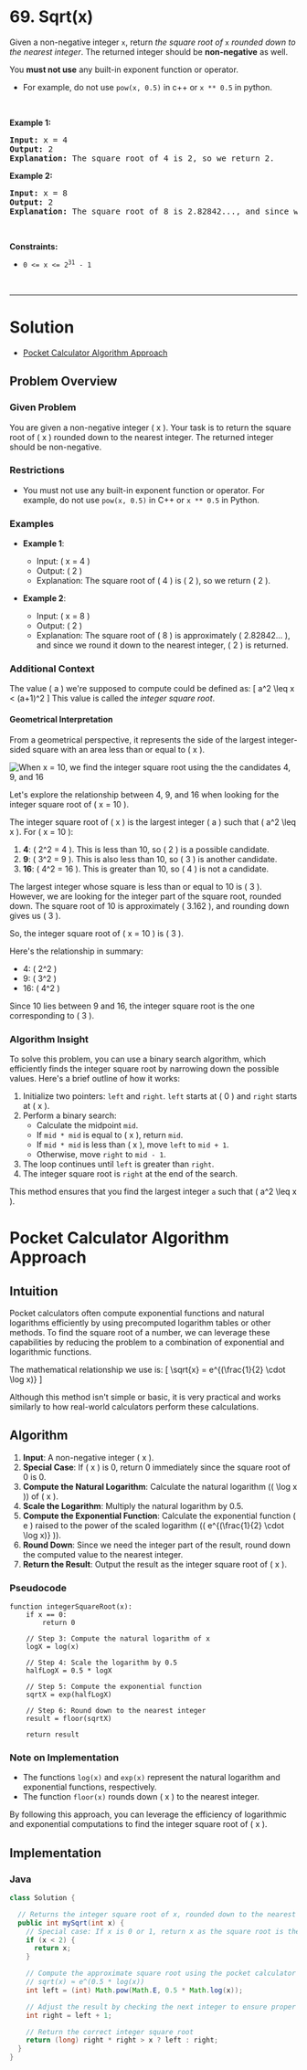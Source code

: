 # 69. Sqrt(x)

<p>Given a non-negative integer <code>x</code>, return <em>the square root of </em><code>x</code><em> rounded down to the nearest integer</em>. The returned integer should be <strong>non-negative</strong> as well.</p>

<p>You <strong>must not use</strong> any built-in exponent function or operator.</p>

<ul>
  <li>For example, do not use <code>pow(x, 0.5)</code> in c++ or <code>x ** 0.5</code> in python.</li>
</ul>

<p>&nbsp;</p>
<p><strong class="example">Example 1:</strong></p>

<pre><strong>Input:</strong> x = 4
<strong>Output:</strong> 2
<strong>Explanation:</strong> The square root of 4 is 2, so we return 2.
</pre>

<p><strong class="example">Example 2:</strong></p>

<pre><strong>Input:</strong> x = 8
<strong>Output:</strong> 2
<strong>Explanation:</strong> The square root of 8 is 2.82842..., and since we round it down to the nearest integer, 2 is returned.
</pre>

<p>&nbsp;</p>
<p><strong>Constraints:</strong></p>

<ul>
  <li><code>0 &lt;= x &lt;= 2<sup>31</sup> - 1</code></li>
</ul>

<br>

---

# Solution

- [Pocket Calculator Algorithm Approach](#pocket-calculator-algorithm-approach)

## Problem Overview

### Given Problem
You are given a non-negative integer \( x \). Your task is to return the square root of \( x \) rounded down to the nearest integer. The returned integer should be non-negative. 

### Restrictions
- You must not use any built-in exponent function or operator. For example, do not use `pow(x, 0.5)` in C++ or `x ** 0.5` in Python.

### Examples
- **Example 1**:
    - Input: \( x = 4 \)
    - Output: \( 2 \)
    - Explanation: The square root of \( 4 \) is \( 2 \), so we return \( 2 \).

- **Example 2**:
    - Input: \( x = 8 \)
    - Output: \( 2 \)
    - Explanation: The square root of \( 8 \) is approximately \( 2.82842... \), and since we round it down to the nearest integer, \( 2 \) is returned.

### Additional Context
The value \( a \) we're supposed to compute could be defined as:
\[ a^2 \leq x < (a+1)^2 \]
This value is called the *integer square root*. 

#### Geometrical Interpretation
From a geometrical perspective, it represents the side of the largest integer-sided square with an area less than or equal to \( x \).

![When x = 10, we find the integer square root using the the candidates 4, 9, and 16](img/69-1.jpg)

Let's explore the relationship between 4, 9, and 16 when looking for the integer square root of \( x = 10 \).

The integer square root of \( x \) is the largest integer \( a \) such that \( a^2 \leq x \). For \( x = 10 \):

1. **4**: \( 2^2 = 4 \). This is less than 10, so \( 2 \) is a possible candidate.
2. **9**: \( 3^2 = 9 \). This is also less than 10, so \( 3 \) is another candidate.
3. **16**: \( 4^2 = 16 \). This is greater than 10, so \( 4 \) is not a candidate.

The largest integer whose square is less than or equal to 10 is \( 3 \). However, we are looking for the integer part of the square root, rounded down. The square root of 10 is approximately \( 3.162 \), and rounding down gives us \( 3 \).

So, the integer square root of \( x = 10 \) is \( 3 \).

Here's the relationship in summary:
- 4: \( 2^2 \)
- 9: \( 3^2 \)
- 16: \( 4^2 \)

Since 10 lies between 9 and 16, the integer square root is the one corresponding to \( 3 \). 

### Algorithm Insight
To solve this problem, you can use a binary search algorithm, which efficiently finds the integer square root by narrowing down the possible values. Here's a brief outline of how it works:
1. Initialize two pointers: `left` and `right`. `left` starts at \( 0 \) and `right` starts at \( x \).
2. Perform a binary search:
    - Calculate the midpoint `mid`.
    - If `mid * mid` is equal to \( x \), return `mid`.
    - If `mid * mid` is less than \( x \), move `left` to `mid + 1`.
    - Otherwise, move `right` to `mid - 1`.
3. The loop continues until `left` is greater than `right`.
4. The integer square root is `right` at the end of the search.

This method ensures that you find the largest integer `a` such that \( a^2 \leq x \).

# Pocket Calculator Algorithm Approach

## **Intuition**

Pocket calculators often compute exponential functions and natural logarithms efficiently by using precomputed logarithm tables or other methods. To find the square root of a number, we can leverage these capabilities by reducing the problem to a combination of exponential and logarithmic functions.

The mathematical relationship we use is:
\[ \sqrt{x} = e^{(\frac{1}{2} \cdot \log x)} \]

Although this method isn't simple or basic, it is very practical and works similarly to how real-world calculators perform these calculations.

## **Algorithm**

1. **Input**: A non-negative integer \( x \).
2. **Special Case**: If \( x \) is 0, return 0 immediately since the square root of 0 is 0.
3. **Compute the Natural Logarithm**: Calculate the natural logarithm (\( \log x \)) of \( x \).
4. **Scale the Logarithm**: Multiply the natural logarithm by 0.5.
5. **Compute the Exponential Function**: Calculate the exponential function \( e \) raised to the power of the scaled logarithm (\( e^{(\frac{1}{2} \cdot \log x)} \)).
6. **Round Down**: Since we need the integer part of the result, round down the computed value to the nearest integer.
7. **Return the Result**: Output the result as the integer square root of \( x \).

### **Pseudocode**

```plaintext
function integerSquareRoot(x):
    if x == 0:
        return 0
    
    // Step 3: Compute the natural logarithm of x
    logX = log(x)
    
    // Step 4: Scale the logarithm by 0.5
    halfLogX = 0.5 * logX
    
    // Step 5: Compute the exponential function
    sqrtX = exp(halfLogX)
    
    // Step 6: Round down to the nearest integer
    result = floor(sqrtX)
    
    return result
```

### Note on Implementation

- The functions `log(x)` and `exp(x)` represent the natural logarithm and exponential functions, respectively.
- The function `floor(x)` rounds down \( x \) to the nearest integer.

By following this approach, you can leverage the efficiency of logarithmic and exponential computations to find the integer square root of \( x \).

## **Implementation**

### Java

```java
class Solution {

  // Returns the integer square root of x, rounded down to the nearest integer.
  public int mySqrt(int x) {
    // Special case: If x is 0 or 1, return x as the square root is the number itself.
    if (x < 2) {
      return x;
    }

    // Compute the approximate square root using the pocket calculator algorithm:
    // sqrt(x) ≈ e^(0.5 * log(x))
    int left = (int) Math.pow(Math.E, 0.5 * Math.log(x));

    // Adjust the result by checking the next integer to ensure proper rounding down
    int right = left + 1;

    // Return the correct integer square root
    return (long) right * right > x ? left : right;
  }
}
```
